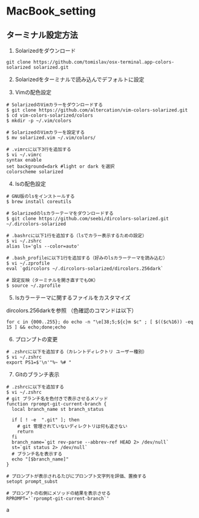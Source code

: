 # MacBook_setting
## ターミナル設定方法

1. Solarizedをダウンロード
```
git clone https://github.com/tomislav/osx-terminal.app-colors-solarized solarized.git
```

2. Solarizedをターミナルで読み込んでデフォルトに設定

3. Vimの配色設定
```
# SolarizedのVimカラーをダウンロードする
$ git clone https://github.com/altercation/vim-colors-solarized.git
$ cd vim-colors-solarized/colors
$ mkdir -p ~/.vim/colors

# SolarizedのVimカラーを設定する
$ mv solarized.vim ~/.vim/colors/

# .vimrcに以下3行を追加する
$ vi ~/.vimrc
syntax enable
set background=dark #light or dark を選択
colorscheme solarized
```

4. lsの配色設定
```
# GNU版のlsをインストールする
$ brew install coreutils

# Solarizedのlsカラーテーマをダウンロードする
$ git clone https://github.com/seebi/dircolors-solarized.git ~/.dircolors-solarized

# .bashrcに以下1行を追加する（lsでカラー表示するための設定）
$ vi ~/.zshrc
alias ls='gls --color=auto'

# .bash_profileに以下1行を追加する（好みのlsカラーテーマを読み込む）
$ vi ~/.zprofile
eval `gdircolors ~/.dircolors-solarized/dircolors.256dark`

# 設定反映（ターミナルを開き直すでもOK）
$ source ~/.zprofile
```

5. lsカラーテーマに関するファイルをカスタマイズ

dircolors.256darkを参照
（色確認のコマンドは以下）

```
for c in {000..255}; do echo -n "\e[38;5;${c}m $c" ; [ $(($c%16)) -eq 15 ] && echo;done;echo
```

6. プロンプトの変更
```
# .zshrcに以下を追加する（カレントディレクトリ ユーザー種別）
$ vi ~/.zshrc
export PS1=$'\n'"%~ %# "
```

7. Gitのブランチ表示
```
# .zshrcに以下を追加する
$ vi ~/.zshrc
# git ブランチ名を色付きで表示させるメソッド
function rprompt-git-current-branch {
  local branch_name st branch_status
 
  if [ ! -e  ".git" ]; then
    # git 管理されていないディレクトリは何も返さない
    return
  fi
  branch_name=`git rev-parse --abbrev-ref HEAD 2> /dev/null`
  st=`git status 2> /dev/null`
  # ブランチ名を表示する
  echo "[$branch_name]"
}
 
# プロンプトが表示されるたびにプロンプト文字列を評価、置換する
setopt prompt_subst
 
# プロンプトの右側にメソッドの結果を表示させる
RPROMPT='`rprompt-git-current-branch`'
```

a

